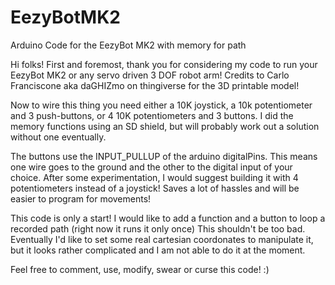 # EezyBotMK2
Arduino Code for the EezyBot MK2 with memory for path

Hi folks! First and foremost, thank you for considering my code to run your EezyBot MK2 or any servo driven 3 DOF robot arm! Credits to Carlo Franciscone aka daGHIZmo on thingiverse for the 3D printable model! 

  Now to wire this thing you need either a 10K joystick, a 10k potentiometer and 3 push-buttons, or 4  10K potentiometers and 3 buttons. I did the memory functions using an SD shield, but will probably work out a solution without one eventually. 
  
  The buttons use the INPUT_PULLUP of the arduino digitalPins. This means one wire goes to the ground and the other to the digital input of your choice. 
    After some experimentation, I would suggest building it with 4 potentiometers instead of a joystick! Saves a lot of hassles and will be easier to program for movements!
    
  This code is only a start! I would like to add a function and a button to loop a recorded path (right now it runs it only once) This shouldn't be too bad. Eventually I'd like to set some real cartesian coordonates to manipulate it, but it looks rather complicated and I am not able to do it at the moment. 
   
   Feel free to comment, use, modify, swear or curse this code! :) 
